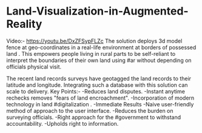 # Land-Visualization-in-Augmented-Reality
Video:- https://youtu.be/DxZFSypFLZc
The solution deploys 3d model fence at geo-coordinates in a real-life environment at borders of possessed land . This empowers people living in rural parts to be self-reliant to interpret the boundaries of their own land using #ar without depending on officials physical visit.

The recent land records surveys have geotagged the land records to their latitude and longitude. Integrating such a database with this solution can scale to delivery.
Key Points:-
-Reduces land disputes.
-Instant anytime rechecks removes "fears of land encroachment".
-Incorporation of modern technology in land #digitalization .
-Immediate Results
-Naive user-friendly method of approach to the user interface.
-Reduces the burden on surveying officials.
-Right approach for the #government to withstand accountability.
-Upholds right to information.

